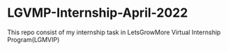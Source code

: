 # LGVMP-Internship-April-2022
This repo consist of my internship task in LetsGrowMore Virtual Internship Program(LGMVIP)
